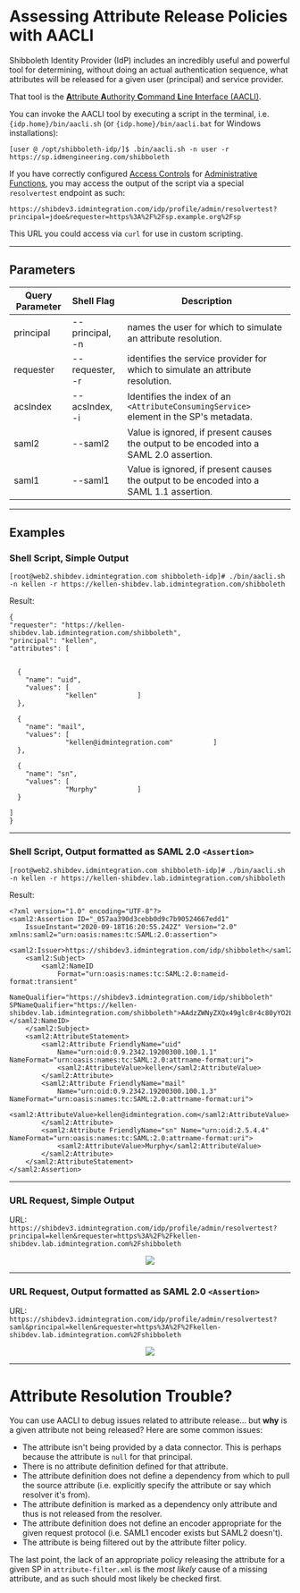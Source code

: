 # Assessing Attribute Release Policies with AACLI

Shibboleth Identity Provider (IdP) includes an incredibly useful and powerful tool for determining, without doing an actual authentication sequence, what attributes will be released for a given user (principal) and service provider.

That tool is the [**A**ttribute **A**uthority **C**ommand **L**ine **I**nterface (AACLI)](https://wiki.shibboleth.net/confluence/display/IDP30/AACLI).

You can invoke the AACLI tool by executing a script in the terminal, i.e. `{idp.home}/bin/aacli.sh` (or `{idp.home}/bin/aacli.bat` for Windows installations):

```
[user @ /opt/shibboleth-idp/]$ .bin/aacli.sh -n user -r https://sp.idmengineering.com/shibboleth
```

If you have correctly configured [Access Controls](https://wiki.shibboleth.net/confluence/display/IDP30/AccessControlConfiguration) for [Administrative Functions](https://wiki.shibboleth.net/confluence/display/IDP30/AdministrativeConfiguration), you may access the output of the script via a special `resolvertest` endpoint as such:

```
https://shibdev3.idmintegration.com/idp/profile/admin/resolvertest?principal=jdoe&requester=https%3A%2F%2Fsp.example.org%2Fsp
``` 

This URL you could access via `curl` for use in custom scripting.

---

## Parameters

| Query Parameter | Shell Flag       | Description                                                                             |
| --------------- | :--------------- | --------------------------------------------------------------------------------------- |
| principal       | --principal, -n  | names the user for which to simulate an attribute resolution.                           |
| requester       | --requester, -r  | identifies the service provider for which to simulate an attribute resolution.          |
| acsIndex        | --acsIndex, -i   | Identifies the index of an `<AttributeConsumingService>` element in the SP's metadata.  |
| saml2           | --saml2          | Value is ignored, if present causes the output to be encoded into a SAML 2.0 assertion. |
| saml1           | --saml1          | Value is ignored, if present causes the output to be encoded into a SAML 1.1 assertion. |

---

## Examples

### Shell Script, Simple Output

```[root@web2.shibdev.idmintegration.com shibboleth-idp]# ./bin/aacli.sh -n kellen -r https://kellen-shibdev.lab.idmintegration.com/shibboleth```

Result:

```
{
"requester": "https://kellen-shibdev.lab.idmintegration.com/shibboleth",
"principal": "kellen",
"attributes": [


  {
    "name": "uid",
    "values": [
              "kellen"          ]
  },

  {
    "name": "mail",
    "values": [
              "kellen@idmintegration.com"          ]
  },

  {
    "name": "sn",
    "values": [
              "Murphy"          ]
  }

]
}
```

---

### Shell Script, Output formatted as SAML 2.0 `<Assertion>`

```[root@web2.shibdev.idmintegration.com shibboleth-idp]# ./bin/aacli.sh -n kellen -r https://kellen-shibdev.lab.idmintegration.com/shibboleth```

Result:

```
<?xml version="1.0" encoding="UTF-8"?>
<saml2:Assertion ID="_057aa390d3cebb0d9c7b90524667edd1"
    IssueInstant="2020-09-18T16:20:55.242Z" Version="2.0" xmlns:saml2="urn:oasis:names:tc:SAML:2.0:assertion">
    <saml2:Issuer>https://shibdev3.idmintegration.com/idp/shibboleth</saml2:Issuer>
    <saml2:Subject>
        <saml2:NameID
            Format="urn:oasis:names:tc:SAML:2.0:nameid-format:transient"
            NameQualifier="https://shibdev3.idmintegration.com/idp/shibboleth" SPNameQualifier="https://kellen-shibdev.lab.idmintegration.com/shibboleth">AAdzZWNyZXQx49glc8r4c80yYO2LWKJ9yHk4GV3IzMIZvBYsEKNnbmxuRfySoLSAZBu7H3OTxNzJKTPIpTJ0o2Ye9YnyMIve0at0+QWNSGz/Rjuu1PW/wvse24m40MFlYWQoWu2EDO5cmYWYUWze/jBPtuyCN0XqM6MJczyAujM=</saml2:NameID>
    </saml2:Subject>
    <saml2:AttributeStatement>
        <saml2:Attribute FriendlyName="uid"
            Name="urn:oid:0.9.2342.19200300.100.1.1" NameFormat="urn:oasis:names:tc:SAML:2.0:attrname-format:uri">
            <saml2:AttributeValue>kellen</saml2:AttributeValue>
        </saml2:Attribute>
        <saml2:Attribute FriendlyName="mail"
            Name="urn:oid:0.9.2342.19200300.100.1.3" NameFormat="urn:oasis:names:tc:SAML:2.0:attrname-format:uri">
            <saml2:AttributeValue>kellen@idmintegration.com</saml2:AttributeValue>
        </saml2:Attribute>
        <saml2:Attribute FriendlyName="sn" Name="urn:oid:2.5.4.4" NameFormat="urn:oasis:names:tc:SAML:2.0:attrname-format:uri">
            <saml2:AttributeValue>Murphy</saml2:AttributeValue>
        </saml2:Attribute>
    </saml2:AttributeStatement>
</saml2:Assertion>
```

---

### URL Request, Simple Output

URL: `https://shibdev3.idmintegration.com/idp/profile/admin/resolvertest?principal=kellen&requester=https%3A%2F%2Fkellen-shibdev.lab.idmintegration.com%2Fshibboleth`

<p align="center"><img src="https://idmengineering.com/images/T8yMbzR.png"></p>

---

### URL Request,  Output formatted as SAML 2.0 `<Assertion>`

URL: `https://shibdev3.idmintegration.com/idp/profile/admin/resolvertest?saml&principal=kellen&requester=https%3A%2F%2Fkellen-shibdev.lab.idmintegration.com%2Fshibboleth`

<p align="center"><img src="https://idmengineering.com/images/BTX779y.png"></p>

---

# Attribute Resolution Trouble?

You can use AACLI to debug issues related to attribute release... but **why** is a given attribute not being released? Here are some common issues:

- The attribute isn't being provided by a data connector. This is perhaps because the attribute is `null` for that principal.
- There is no attribute definition defined for that attribute. 
- The attribute definition does not define a dependency from which to pull the source attribute (i.e. explicitly specify the attribute or say which resolver it's from).
- The attribute definition is marked as a dependency only attribute and thus is not released from the resolver.
- The attribute definition does not define an encoder appropriate for the given request protocol (i.e. SAML1 encoder exists but SAML2 doesn't).
- The attribute is being filtered out by the attribute filter policy. 

The last point, the lack of an appropriate policy releasing the attribute for a given SP in `attribute-filter.xml` is the *most likely* cause of a missing attribute, and as such should most likely be checked first.
